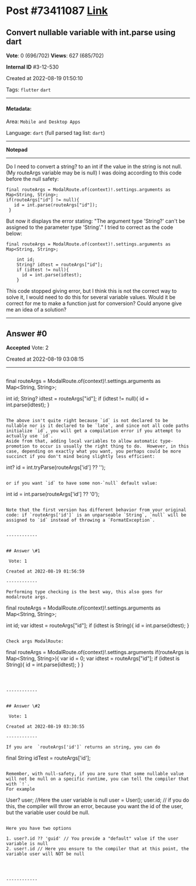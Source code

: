 
# Post \#73411087 [Link](https://stackoverflow.com/questions/73411087/)

## Convert nullable variable with int.parse using dart

**Vote**: 0 (696/702) **Views**: 627 (685/702) 

**Internal ID** \#3-12-530

Created at 2022-08-19 01:50:10

Tags: `flutter` `dart`

----------

#### Metadata:

Area: `Mobile and Desktop Apps`

Language: `dart` (full parsed tag list: `dart`)

----------

**Notepad**


----------

Do I need to convert a string? to an int if the value in the string is not null. (My routeArgs variable may be is null) I was doing according to this code before the null safety:
```
final routeArgs = ModalRoute.of(context)!.settings.arguments as Map<String, String>;
if(routeArgs["id"] != null){
   id = int.parse(routeArgs["id"]);
 }
```

But now it displays the error stating: "The argument type 'String?' can't be assigned to the parameter type 'String'."  I tried to correct as the code below:
```
final routeArgs = ModalRoute.of(context)!.settings.arguments as Map<String, String>;
   
    int id;
    String? idtest = routeArgs["id"]; 
    if (idtest != null){
      id = int.parse(idtest);
    }
```

This code stopped giving error, but I think this is not the correct way to solve it, I would need to do this for several variable values. Would it be correct for me to make a function just for conversion? Could anyone give me an idea of a solution?


----------
        
## Answer \#0

**Accepted** Vote: 2

Created at 2022-08-19 03:08:15

------------

> ```
final routeArgs = ModalRoute.of(context)!.settings.arguments as Map<String, String>;

int id;
String? idtest = routeArgs["id"];
if (idtest != null){
  id = int.parse(idtest);
}
```

The above isn't quite right because `id` is not declared to be nullable nor is it declared to be `late`, and since not all code paths initialize `id`, you will get a compilation error if you attempt to actually use `id`.
Aside from that, adding local variables to allow automatic type-promotion to occur is usually the right thing to do.  However, in this case, depending on exactly what you want, you perhaps could be more succinct if you don't mind being slightly less efficient:
```
int? id = int.tryParse(routeArgs['id'] ?? '');
```

or if you want `id` to have some non-`null` default value:
```
int id = int.parse(routeArgs['id'] ?? '0');
```

Note that the first version has different behavior from your original code: if `routeArgs['id']` is an unparseable `String`, `null` will be assigned to `id` instead of throwing a `FormatException`.


------------
    
    
## Answer \#1

 Vote: 1

Created at 2022-08-19 01:56:59

------------

Performing type checking is the best way, this also goes for modalroute args.
```
final routeArgs = ModalRoute.of(context)!.settings.arguments as Map<String, String>;

int id;
var idtest = routeArgs["id"]; 
if (idtest is String){
  id = int.parse(idtest);
}
```

Check args ModalRoute:
```
final routeArgs = ModalRoute.of(context)!.settings.arguments
if(routeArgs is Map<String, String>){
  var id = 0;
  var idtest = routeArgs["id"]; 
  if (idtest is String){
    id = int.parse(idtest);
  }
}
```



------------
    
    
## Answer \#2

 Vote: 1

Created at 2022-08-19 03:30:55

------------

If you are  `routeArgs['id']` returns an string, you can do
```
final String idTest = routeArgs['id'];
```

Remember, with null-safety, if you are sure that some nullable value will not be null on a specific runtime, you can tell the compiler that with `!`.
For example
```
User? user; //Here the user variable is null
user = User(); 
user.id; // if you do this, the compiler will throw an error, because you want the id of the user, but the variable user could be null.
```

Here you have two options

1. user?.id ?? 'guid' // You provide a "default" value if the user variable is null
2. user!.id // Here you ensure to the compiler that at this point, the variable user will NOT be null




------------
    
    